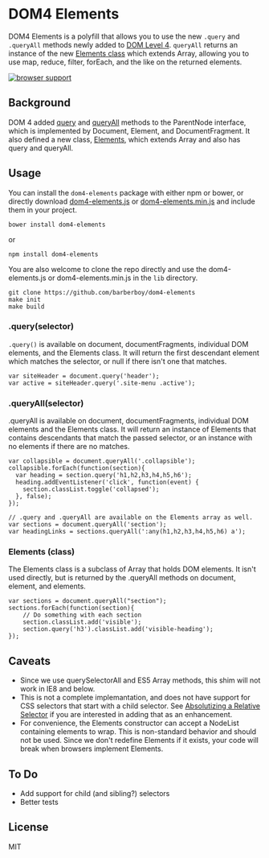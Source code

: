DOM4 Elements
=============

DOM4 Elements is a polyfill that allows you to use the new `.query` and `.queryAll`
methods newly added to [DOM Level 4]. `queryAll` returns an instance of the new 
[Elements class] which extends Array, allowing you to use map, reduce, filter,
forEach, and the like on the returned elements.

[Elements class]: http://www.w3.org/TR/dom/#collections:-elements
[DOM Level 4]: http://www.w3.org/TR/dom/

[![browser support](https://ci.testling.com/barberboy/dom4-elements.png)
](https://ci.testling.com/barberboy/dom4-elements)

Background
----------

DOM 4 added [query] and [queryAll] methods to the ParentNode interface, which is
implemented by  Document, Element, and DocumentFragment. It also defined a new
class, [Elements], which extends Array and also has query and queryAll.

[Elements]: http://www.w3.org/TR/dom/#collections:-elements
[query]: http://www.w3.org/TR/dom/#dom-parentnode-query
[queryAll]: http://www.w3.org/TR/dom/#dom-parentnode-queryall

Usage
-----

You can install the `dom4-elements` package with either npm or bower, or directly
download [dom4-elements.js] or [dom4-elements.min.js] and include them in your project.

    bower install dom4-elements

or 

    npm install dom4-elements

[dom4-elements.js]: https://raw.githubusercontent.com/barberboy/dom4-elements/0.0.2/lib/dom4-elements.js
[dom4-elements.min.js]: https://raw.githubusercontent.com/barberboy/dom4-elements/0.0.2/lib/dom4-elements.min.js

You are also welcome to clone the repo directly and use the dom4-elements.js or 
dom4-elements.min.js in the `lib` directory. 

    git clone https://github.com/barberboy/dom4-elements
    make init
    make build

### .query(selector)

`.query()` is available on document, documentFragments, individual DOM elements, and
the Elements class. It will return the first descendant element which matches the
selector, or null if there isn't one that matches.

    var siteHeader = document.query('header');
    var active = siteHeader.query('.site-menu .active');

### .queryAll(selector)

.queryAll is available on document, documentFragments, individual DOM elements and
the Elements class. It will return an instance of Elements that contains descendants
that match the passed selector, or an instance with no elements if there are no matches.

    var collapsible = document.queryAll('.collapsible');
    collapsible.forEach(function(section){
      var heading = section.query('h1,h2,h3,h4,h5,h6');
      heading.addEventListener('click', function(event) {
        section.classList.toggle('collapsed');
      }, false);
    });

    // .query and .queryAll are available on the Elements array as well.
    var sections = document.queryAll('section');
    var headingLinks = sections.queryAll(':any(h1,h2,h3,h4,h5,h6) a');

### Elements (class)

The Elements class is a subclass of Array that holds DOM elements. It isn't used
directly, but is returned by the .queryAll methods on document, element, and 
elements.

    var sections = document.queryAll("section");
    sections.forEach(function(section){
        // Do something with each section
        section.classList.add('visible');
        section.query('h3').classList.add('visible-heading');
    });

Caveats
-------

* Since we use querySelectorAll and ES5 Array methods, this shim will not work in IE8
  and below.
* This is not a complete implemantation, and does not have support for CSS selectors
  that start with a child selector. See [Absolutizing a Relative Selector] if you are 
  interested in adding that as an enhancement.
* For convenience, the Elements constructor can accept a NodeList containing elements
  to wrap. This is non-standard behavior and should not be used. Since we don't
  redefine Elements if it exists, your code will break when browsers implement
  Elements.

[Absolutizing a Relative Selector]: http://dev.w3.org/csswg/selectors/#absolutizing

To Do
-----

* Add support for child (and sibling?) selectors
* Better tests

License
-------
MIT
